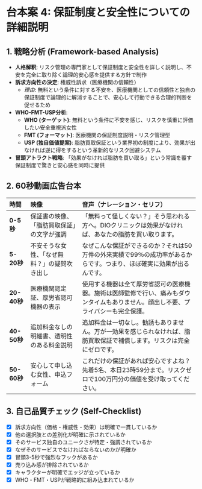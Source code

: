 # 台本案 4: 保証制度と安全性についての詳細説明

## 1. 戦略分析 (Framework-based Analysis)

* **人格解釈**: リスク管理の専門家として保証制度と安全性を詳しく説明し、不安を完全に取り除く論理的安心感を提供する方針で制作
* **訴求方向性の決定**: 権威性訴求（医療機関の信頼性）
    * *理由*: 無料という条件に対する不安を、医療機関としての信頼性と独自の保証制度で論理的に解消することで、安心して行動できる合理的判断を促せるため
* **WHO-FMT-USP分析**:
    * **WHO (ターゲット)**: 無料という条件に不安を感じ、リスクを慎重に評価したい安全重視派女性
    * **FMT (フォーマット)**: 医療機関の保証制度説明・リスク管理型
    * **USP (独自価値提案)**: 脂肪買取保証という業界初の制度により、効果が出なければ逆に得をするという革新的なリスク回避システム
* **冒頭アトラクト戦略**: 「効果がなければ脂肪を買い取る」という常識を覆す保証制度で驚きと安心感を同時に提供

## 2. 60秒動画広告台本

| 時間      | 映像                               | 音声（ナレーション・セリフ）                               | 
| :-------- | :--------------------------------- | :--------------------------------------------------------- |
| **0-5秒** | 保証書の映像、「脂肪買取保証」の文字が強調 | 「無料って怪しくない？」そう思われる方へ。DIOクリニックは効果がなければ、あなたの脂肪を買い取ります。 |
| **5-20秒**| 不安そうな女性、「なぜ無料？」の疑問吹き出し | なぜこんな保証ができるのか？それは50万件の外来実績で99％の成功率があるからです。つまり、ほぼ確実に効果が出るんです。 |
| **20-40秒**| 医療機関認定証、厚労省認可機器の表示 | 使用する機器は全て厚労省認可の医療機器。施術は医師監修で行い、痛みもダウンタイムもありません。顔出し不要、プライバシーも完全保護。 |
| **40-50秒**| 追加料金なしの明細書、透明性のある料金説明 | 追加料金は一切なし。勧誘もありません。万が一効果を感じられなければ、脂肪買取保証で補償します。リスクは完全にゼロです。 |
| **50-60秒**| 安心して申し込む女性、申込フォーム | これだけの保証があれば安心ですよね？先着5名、本日23時59分まで。リスクゼロで100万円分の価値を受け取ってください。 |

## 3. 自己品質チェック (Self-Checklist)

- [x] 訴求方向性（価格・権威性・効果）は明確で一貫しているか
- [x] 他の選択肢との差別化が明確に示されているか
- [x] そのサービス独自のユニークさが特定・強調されているか
- [x] なぜそのサービスでなければならないのかが明確か
- [x] 冒頭3-5秒で強烈なフックがあるか
- [x] 売り込み感が排除されているか
- [x] キャラクターが明確でエッジが立っているか
- [x] WHO・FMT・USPが戦略的に組み込まれているか